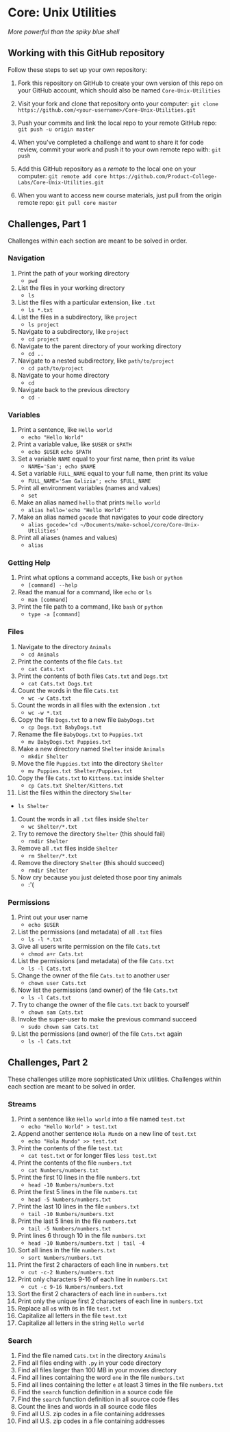 # Core: Unix Utilities

_More powerful than the spiky blue shell_

## Working with this GitHub repository

Follow these steps to set up your own repository:

1. Fork this repository on GitHub to create your own version of this repo on your GitHub account, which should also be named `Core-Unix-Utilities`

1. Visit your fork and clone that repository onto your computer:
`git clone https://github.com/<your-username>/Core-Unix-Utilities.git`

1. Push your commits and link the local repo to your remote GitHub repo:
`git push -u origin master`

1. When you've completed a challenge and want to share it for code review, commit your work and push it to your own remote repo with:
`git push`

1. Add this GitHub repository as a _remote_ to the local one on your computer:
`git remote add core https://github.com/Product-College-Labs/Core-Unix-Utilities.git`

1. When you want to access new course materials, just pull from the origin remote repo:
`git pull core master`

## Challenges, Part 1

Challenges within each section are meant to be solved in order.

### Navigation

1.  Print the path of your working directory
	- `pwd`
1.  List the files in your working directory
	- `ls`
1.  List the files with a particular extension, like `.txt`
	- `ls *.txt`
1.  List the files in a subdirectory, like `project`
	- `ls project`
1.  Navigate to a subdirectory, like `project`
	- `cd project`
1.  Navigate to the parent directory of your working directory
	- `cd ..`
1.  Navigate to a nested subdirectory, like `path/to/project`
	- `cd path/to/project`
1.  Navigate to your home directory
	- `cd`
1.  Navigate back to the previous directory
	- `cd -`

### Variables

1.  Print a sentence, like `Hello world`
	- `echo "Hello World"`
1.  Print a variable value, like `$USER` or `$PATH`
	- `echo $USER` `echo $PATH`
1.  Set a variable `NAME` equal to your first name, then print its value
	- `NAME='Sam'; echo $NAME`
1.  Set a variable `FULL_NAME` equal to your full name, then print its value
	- `FULL_NAME='Sam Galizia'; echo $FULL_NAME`
1.  Print all environment variables (names and values)
	- `set`
1.  Make an alias named `hello` that prints `Hello world`
	- `alias hello='echo "Hello World"'`
1.  Make an alias named `gocode` that navigates to your code directory
	- `alias gocode='cd ~/Documents/make-school/core/Core-Unix-Utilities'`
1.  Print all aliases (names and values)
	- `alias`

### Getting Help

1.  Print what options a command accepts, like `bash` or `python`
	- `[command] --help`
1.  Read the manual for a command, like `echo` or `ls`
	- `man [command]`
1.  Print the file path to a command, like `bash` or `python`
	- `type -a [command]`

### Files

1.  Navigate to the directory `Animals`
	- `cd Animals`
1.  Print the contents of the file `Cats.txt`
	- `cat Cats.txt`
1.  Print the contents of both files `Cats.txt` and `Dogs.txt`
	- `cat Cats.txt Dogs.txt`
1.  Count the words in the file `Cats.txt`
	- `wc -w Cats.txt`
1.  Count the words in all files with the extension `.txt`
	- `wc -w *.txt`
1.  Copy the file `Dogs.txt` to a new file `BabyDogs.txt`
	- `cp Dogs.txt BabyDogs.txt`
1.  Rename the file `BabyDogs.txt` to `Puppies.txt`
	- `mv BabyDogs.txt Puppies.txt`
1.  Make a new directory named `Shelter` inside `Animals`
	- `mkdir Shelter`
1.  Move the file `Puppies.txt` into the directory `Shelter`
	- `mv Puppies.txt Shelter/Puppies.txt`
1.  Copy the file `Cats.txt` to `Kittens.txt` inside `Shelter`
	- `cp Cats.txt Shelter/Kittens.txt`
1.  List the files within the directory `Shelter`
 - `ls Shelter`
1.  Count the words in all `.txt` files inside `Shelter`
	- `wc Shelter/*.txt`
1.  Try to remove the directory `Shelter` (this should fail)
	- `rmdir Shelter`
1.  Remove all `.txt` files inside `Shelter`
	- `rm Shelter/*.txt`
1.  Remove the directory `Shelter` (this should succeed)
	- `rmdir Shelter`
1.  Now cry because you just deleted those poor tiny animals
	- :'(

### Permissions

1.  Print out your user name
	- `echo $USER`
1.  List the permissions (and metadata) of all `.txt` files
	- `ls -l *.txt`
1.  Give all users write permission on the file `Cats.txt`
	- `chmod a+r Cats.txt`
1.  List the permissions (and metadata) of the file `Cats.txt`
	- `ls -l Cats.txt`
1.  Change the owner of the file `Cats.txt` to another user
	- `chown user Cats.txt`
1.  Now list the permissions (and owner) of the file `Cats.txt`
	- `ls -l Cats.txt`
1.  Try to change the owner of the file `Cats.txt` back to yourself
	- `chown sam Cats.txt`
1.  Invoke the super-user to make the previous command succeed
	- `sudo chown sam Cats.txt`
1.  List the permissions (and owner) of the file `Cats.txt` again
	- `ls -l Cats.txt`


## Challenges, Part 2

These challenges utilize more sophisticated Unix utilities.
Challenges within each section are meant to be solved in order.

### Streams

1.  Print a sentence like `Hello world` into a file named `test.txt`
	- `echo "Hello World" > test.txt`
1.  Append another sentence `Hola Mundo` on a new line of `test.txt`
	- `echo "Hola Mundo" >> test.txt`
1.  Print the contents of the file `test.txt`
	- `cat test.txt` or for longer files `less test.txt`
1.  Print the contents of the file `numbers.txt`
	- `cat Numbers/numbers.txt`
1.  Print the first 10 lines in the file `numbers.txt`
	- `head -10 Numbers/numbers.txt`
1.  Print the first 5 lines in the file `numbers.txt`
	- `head -5 Numbers/numbers.txt`
1.  Print the last 10 lines in the file `numbers.txt`
	- `tail -10 Numbers/numbers.txt`
1.  Print the last 5 lines in the file `numbers.txt`
	- `tail -5 Numbers/numbers.txt`
1.  Print lines 6 through 10 in the file `numbers.txt`
	- `head -10 Numbers/numbers.txt | tail -4`
1.  Sort all lines in the file `numbers.txt`
	- `sort Numbers/numbers.txt`
1.  Print the first 2 characters of each line in `numbers.txt`
	- `cut -c-2 Numbers/numbers.txt`
1.  Print only characters 9-16 of each line in `numbers.txt`
	- `cut -c 9-16 Numbers/numbers.txt`
1.  Sort the first 2 characters of each line in `numbers.txt`
1.  Print only the unique first 2 characters of each line in `numbers.txt`
1.  Replace all `o`s with `0`s in file `test.txt`
1.  Capitalize all letters in the file `test.txt`
1.  Capitalize all letters in the string `Hello world`

### Search

1.  Find the file named `Cats.txt` in the directory `Animals`
1.  Find all files ending with `.py` in your code directory
1.  Find all files larger than 100 MB in your movies directory
1.  Find all lines containing the word `one` in the file `numbers.txt`
1.  Find all lines containing the letter `e` at least 3 times in the file `numbers.txt`
1.  Find the `search` function definition in a source code file
1.  Find the `search` function definition in all source code files
1.  Count the lines and words in all source code files
1.  Find all U.S. zip codes in a file containing addresses
1.  Find all U.S. zip codes in a file containing addresses
